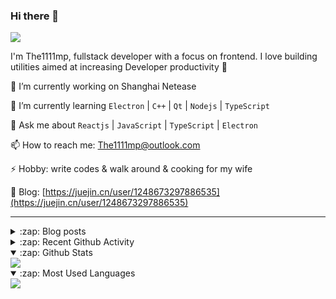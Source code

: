 ### Hi there 👋

![](https://komarev.com/ghpvc/?username=1111mp&color=green)

I'm The1111mp, fullstack developer with a focus on frontend. I love building utilities aimed at increasing Developer productivity 🙌

🔭 I’m currently working on Shanghai Netease

🌱 I’m currently learning `Electron` | `C++` | `Qt` | `Nodejs` | `TypeScript`

💬 Ask me about `Reactjs` | `JavaScript` | `TypeScript` | `Electron`

📫 How to reach me: <a href="mailto:The1111mp@outlook.com">The1111mp@outlook.com</a>

⚡ Hobby: write codes & walk around & cooking for my wife

📖 Blog: [https://juejin.cn/user/1248673297886535](https://juejin.cn/user/1248673297886535)

***

<details>
  <summary>:zap: Blog posts</summary>

  - [使用 nvm-desktop 轻松安装和管理多个 node 版本](https://juejin.cn/post/7267791228872179727)
  - [Electron 中集成 SQLite3 数据库的最佳实践](https://juejin.cn/post/7202807471881306172)
  - [从0开发IM，单聊群聊在线离线消息以及消息的已读未读功能](https://juejin.cn/post/7202583557751865401)
  - [Electron（网页）中实现接近微信消息发送体验的消息输入框及界面](https://juejin.cn/post/7252505446396575781)
  - [Qt中基于QWebEngineView和QWebChannel实现与web的交互](https://juejin.cn/post/7238423148555501629)
</details>

<details>
  <summary>:zap: Recent Github Activity</summary>

  <!--START_SECTION:activity-->
1. 🗣 Commented on [#63](https://github.com/1111mp/nvm-desktop/issues/63#issuecomment-1962288463) in [1111mp/nvm-desktop](https://github.com/1111mp/nvm-desktop)
2. 🗣 Commented on [#62](https://github.com/1111mp/nvm-desktop/issues/62#issuecomment-1961085343) in [1111mp/nvm-desktop](https://github.com/1111mp/nvm-desktop)
3. 🗣 Commented on [#57](https://github.com/1111mp/nvm-desktop/issues/57#issuecomment-1951032848) in [1111mp/nvm-desktop](https://github.com/1111mp/nvm-desktop)
4. 🗣 Commented on [#58](https://github.com/1111mp/nvm-desktop/issues/58#issuecomment-1951031400) in [1111mp/nvm-desktop](https://github.com/1111mp/nvm-desktop)
5. 🔒 Closed issue [#58](https://github.com/1111mp/nvm-desktop/issues/58) in [1111mp/nvm-desktop](https://github.com/1111mp/nvm-desktop)
6. 🗣 Commented on [#51](https://github.com/1111mp/nvm-desktop/issues/51#issuecomment-1951023875) in [1111mp/nvm-desktop](https://github.com/1111mp/nvm-desktop)
7. 🔒 Closed issue [#51](https://github.com/1111mp/nvm-desktop/issues/51) in [1111mp/nvm-desktop](https://github.com/1111mp/nvm-desktop)
8. 🗣 Commented on [#60](https://github.com/1111mp/nvm-desktop/issues/60#issuecomment-1951022523) in [1111mp/nvm-desktop](https://github.com/1111mp/nvm-desktop)
9. 🔒 Closed issue [#60](https://github.com/1111mp/nvm-desktop/issues/60) in [1111mp/nvm-desktop](https://github.com/1111mp/nvm-desktop)
10. 🚀 Published release [v3.1.0](https://github.com/1111mp/nvm-desktop/releases/tag/v3.1.0) in [1111mp/nvm-desktop](https://github.com/1111mp/nvm-desktop)
  <!--END_SECTION:activity-->
</details>

<details open>
  <summary>:zap: Github Stats</summary>

  <img align="center" src="https://github-readme-stats-sigma-five.vercel.app/api?username=1111mp&show_icons=true&hide_border=true&theme=gruvbox" />
</details>

<details open>
  <summary>:zap: Most Used Languages</summary>

  <img align="center" src="https://github-readme-stats-sigma-five.vercel.app/api/top-langs/?username=1111mp&layout=compact&show_icons=true&hide_border=true&theme=gruvbox" />
</details>


<!--
**1111mp/1111mp** is a ✨ _special_ ✨ repository because its `README.md` (this file) appears on your GitHub profile.

Here are some ideas to get you started:

- 🔭 I’m currently working on ...
- 🌱 I’m currently learning ...
- 👯 I’m looking to collaborate on ...
- 🤔 I’m looking for help with ...
- 💬 Ask me about ...
- 📫 How to reach me: ...
- 😄 Pronouns: ...
- ⚡ Fun fact: ...
-->

